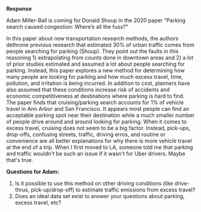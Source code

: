 
**Response**

Adam Miller-Ball is coming for Donald Shoup in the 2020 paper "Parking search caused congestion: Where’s all the fuss?"

In this paper about new transportation research methods, the authors dethrone previous research that estimated 30% of urban traffic comes from people searching for parking (Shoup). They point out the faults in this reasoning 1) extrapolating from counts done in downtown areas and 2) a lot of prior studies estimated and assumed a lot about people searching for parking. Instead, this paper explores a new method for determining how many people are looking for parking and how much excess travel, time, pollution, and irritation is being incurred. In addition to cost, planners have also assumed that these conditions increase risk of accidents and economic competitiveness at destinations where parking is hard to find. The paper finds that cruising/parking search accounts for 1% of vehicle travel in Ann Arbor and San Francisco. It appears most people can find an acceptable parking spot near their destination while a much smaller number of people drive around and around looking for parking. When it comes to excess travel, cruising does not seem to be a big factor. Instead, pick-ups, drop-offs, confusing streets, traffic, driving erros, and routine or convenience are all better explanations for why there is more vehicle travel at the end of a trip. When I first moved to LA, someone told me that parking and traffic wouldn't be such an issue if it wasn't for Uber drivers. Maybe that's true.

**Questions for Adam:**
1) Is it possible to use this method on other driving conditions (like drive-thrus, pick-up/drop-off) to estimate traffic emissions from excess travel?
2) Does an ideal data set exist to answer your questions about parking, excess travel, etc?
